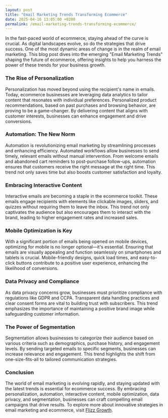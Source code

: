```yaml
---
layout: post
title: "Email Marketing Trends Transforming Ecommerce"
date: 2025-04-16 13:05:00 +0200
permalink: /email-marketing-trends-transforming-ecommerce/
---
```



In the fast-paced world of ecommerce, staying ahead of the curve is crucial. As digital landscapes evolve, so do the strategies that drive success. One of the most dynamic areas of change is in the realm of email marketing. This blog post dives into the emerging "Email Marketing Trends" shaping the future of ecommerce, offering insights to help you harness the power of these trends for your business growth.

### The Rise of Personalization

Personalization has moved beyond using the recipient's name in emails. Today, ecommerce businesses are leveraging data analytics to tailor content that resonates with individual preferences. Personalized product recommendations, based on past purchases and browsing behavior, are proving to be a game-changer. By delivering content that aligns with customer interests, businesses can enhance engagement and drive conversions.

### Automation: The New Norm

Automation is revolutionizing email marketing by streamlining processes and enhancing efficiency. Automated workflows allow businesses to send timely, relevant emails without manual intervention. From welcome emails and abandoned cart reminders to post-purchase follow-ups, automation ensures that customers receive the right message at the right time. This trend not only saves time but also boosts customer satisfaction and loyalty.

### Embracing Interactive Content

Interactive emails are becoming a staple in the ecommerce toolkit. These emails engage recipients with elements like clickable images, sliders, and quizzes without requiring them to leave the inbox. This trend not only captivates the audience but also encourages them to interact with the brand, leading to higher engagement rates and increased sales.

### Mobile Optimization is Key

With a significant portion of emails being opened on mobile devices, optimizing for mobile is no longer optional—it's essential. Ensuring that emails are visually appealing and function seamlessly on smartphones and tablets is crucial. Mobile-friendly designs, quick load times, and easy-to-click buttons contribute to a positive user experience, enhancing the likelihood of conversions.

### Data Privacy and Compliance

As data privacy concerns grow, businesses must prioritize compliance with regulations like GDPR and CCPA. Transparent data handling practices and clear consent forms are vital to building trust with subscribers. This trend emphasizes the importance of maintaining a positive brand image while safeguarding customer information.

### The Power of Segmentation

Segmentation allows businesses to categorize their audience based on various criteria such as demographics, purchase history, and engagement levels. By sending targeted emails to specific segments, businesses can increase relevance and engagement. This trend highlights the shift from one-size-fits-all to tailored communication strategies.

### Conclusion

The world of email marketing is evolving rapidly, and staying updated with the latest trends is essential for ecommerce success. By embracing personalization, automation, interactive content, mobile optimization, data privacy, and segmentation, businesses can craft compelling email campaigns that drive results. To explore more about innovative strategies in email marketing and ecommerce, visit [Flizz Growth](https://flizzgrowth.com).
